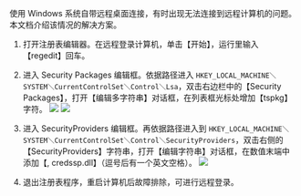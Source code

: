 使用 Windows 系统自带远程桌面连接，有时出现无法连接到远程计算机的问题。本文档介绍该情况的解决方案。

 1. 打开注册表编辑器。在远程登录计算机，单击【开始】，运行里输入【regedit】回车。

 2. 进入 Security Packages 编辑框。依据路径进入 `HKEY_LOCAL_MACHINE＼SYSTEM＼CurrentControlSet＼Control＼Lsa`，双击右边栏中的【Security Packages】，打开【编辑多字符串】对话框，在列表框光标处增加【tspkg】字符。
![](http://imgcache.tce.fsphere.cn/image/mc.qcloudimg.com/static/img/418c09b8bd7017fb16d55c30c712baac/image.png)
![](http://imgcache.tce.fsphere.cn/image/mc.qcloudimg.com/static/img/5816749e6cdf88573f409e032443d613/image.png)

 3. 进入 SecurityProviders 编辑框。再依据路径进入到 `HKEY_LOCAL_MACHINE＼SYSTEM＼CurrentControlSet＼Control＼SecurityProviders`，双击右侧的【SecurityProviders】字符串，打开【编辑字符串】对话框，在数值末端中添加【, credssp.dll】（逗号后有一个英文空格）。
![](http://imgcache.tce.fsphere.cn/image/mc.qcloudimg.com/static/img/edd5196a4232c0677dc9865931f8ec91/image.png)

 4. 退出注册表程序，重启计算机后故障排除，可进行远程登录。



